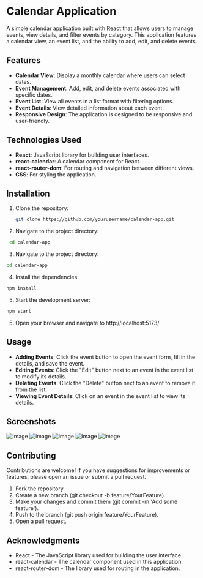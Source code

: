 # Calendar Application

A simple calendar application built with React that allows users to manage events, view details, and filter events by category. This application features a calendar view, an event list, and the ability to add, edit, and delete events.

## Features

- **Calendar View**: Display a monthly calendar where users can select dates.
- **Event Management**: Add, edit, and delete events associated with specific dates.
- **Event List**: View all events in a list format with filtering options.
- **Event Details**: View detailed information about each event.
- **Responsive Design**: The application is designed to be responsive and user-friendly.

## Technologies Used

- **React**: JavaScript library for building user interfaces.
- **react-calendar**: A calendar component for React.
- **react-router-dom**: For routing and navigation between different views.
- **CSS**: For styling the application.

## Installation

1. Clone the repository:
   ```bash
   git clone https://github.com/yourusername/calendar-app.git

2. Navigate to the project directory:
  ```bash
   cd calendar-app
```

3. Navigate to the project directory:
  ```bash
  cd calendar-app
```
4. Install the dependencies:
  ```bash
  npm install
```
5. Start the development server:
  ```bash
  npm start
```
5. Open your browser and navigate to http://localhost:5173/

## Usage
- **Adding Events**: Click the event button to open the event form, fill in the details, and save the event.
- **Editing Events**: Click the "Edit" button next to an event in the event list to modify its details.
- **Deleting Events**: Click the "Delete" button next to an event to remove it from the list.
- **Viewing Event Details**: Click on an event in the event list to view its details.

## Screenshots
![image](https://github.com/user-attachments/assets/3fee1266-4902-42cd-a154-8c42782d4e3c)
![image](https://github.com/user-attachments/assets/3863c5a0-50d5-4f31-b1ea-691ad6593511)
![image](https://github.com/user-attachments/assets/d4969560-72c7-414d-80fd-98a7f1bee4d2)
![image](https://github.com/user-attachments/assets/ce530d99-db9b-4d57-a0dd-99c64e0a39f4)
![image](https://github.com/user-attachments/assets/d1decd25-22bd-4b68-accc-afe84b589f3b)

## Contributing
Contributions are welcome! If you have suggestions for improvements or features, please open an issue or submit a pull request.
1. Fork the repository.
2. Create a new branch (git checkout -b feature/YourFeature).
3. Make your changes and commit them (git commit -m 'Add some feature').
4. Push to the branch (git push origin feature/YourFeature).
5. Open a pull request.

## Acknowledgments
- React - The JavaScript library used for building the user interface.
- react-calendar - The calendar component used in this application.
- react-router-dom - The library used for routing in the application.
